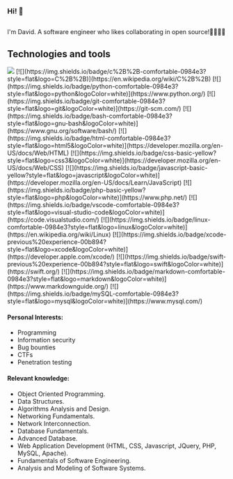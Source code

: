 ### Hi! 👋

##
I'm David. A software engineer who likes collaborating in open source!🧑🏽‍💻💙
<!--
**davidha99/davidha99** is a ✨ _special_ ✨ repository because its `README.md` (this file) appears on your GitHub profile.

Here are some ideas to get you started:

- 🔭 I’m currently working on ...
- 🌱 I’m currently learning ...
- 👯 I’m looking to collaborate on ...
- 🤔 I’m looking for help with ...
- 💬 Ask me about ...
- 📫 How to reach me: ...
- 😄 Pronouns: ...
- ⚡ Fun fact: ...
-->


## Technologies and tools
[![](https://img.shields.io/badge/c-comfortable-0984e3?style=flat&logo=c&logoColor=white)](https://simple.wikipedia.org/wiki/C_(programming_language)) [![](https://img.shields.io/badge/c%2B%2B-comfortable-0984e3?style=flat&logo=C%2B%2B)](https://en.wikipedia.org/wiki/C%2B%2B) [![](https://img.shields.io/badge/python-comfortable-0984e3?style=flat&logo=python&logoColor=white)](https://www.python.org/) [![](https://img.shields.io/badge/git-comfortable-0984e3?style=flat&logo=git&logoColor=white)](https://git-scm.com/) [![](https://img.shields.io/badge/bash-comfortable-0984e3?style=flat&logo=gnu-bash&logoColor=white)](https://www.gnu.org/software/bash/) [![](https://img.shields.io/badge/html-comfortable-0984e3?style=flat&logo=html5&logoColor=white)](https://developer.mozilla.org/en-US/docs/Web/HTML) [![](https://img.shields.io/badge/css-basic-yellow?style=flat&logo=css3&logoColor=white)](https://developer.mozilla.org/en-US/docs/Web/CSS) [![](https://img.shields.io/badge/javascript-basic-yellow?style=flat&logo=javascript&logoColor=white)](https://developer.mozilla.org/en-US/docs/Learn/JavaScript) [![](https://img.shields.io/badge/php-basic-yellow?style=flat&logo=php&logoColor=white)](https://www.php.net/) [![](https://img.shields.io/badge/vscode-comfortable-0984e3?style=flat&logo=visual-studio-code&logoColor=white)](https://code.visualstudio.com/) [![](https://img.shields.io/badge/linux-comfortable-0984e3?style=flat&logo=linux&logoColor=white)](https://en.wikipedia.org/wiki/Linux) [![](https://img.shields.io/badge/xcode-previous%20experience-00b894?style=flat&logo=xcode&logoColor=white)](https://developer.apple.com/xcode/) [![](https://img.shields.io/badge/swift-previous%20experience-00b894?style=flat&logo=swift&logoColor=white)](https://swift.org/) [![](https://img.shields.io/badge/markdown-comfortable-0984e3?style=flat&logo=markdown&logoColor=white)](https://www.markdownguide.org/) [![](https://img.shields.io/badge/mySQL-comfortable-0984e3?style=flat&logo=mysql&logoColor=white)](https://www.mysql.com/)


#### **Personal Interests:**  
- Programming
- Information security
- Bug bounties
- CTFs
- Penetration testing

#### **Relevant knowledge:**  
- Object Oriented Programming.
- Data Structures.
- Algorithms Analysis and Design.
- Networking Fundamentals.
- Network Interconnection.
- Database Fundamentals.
- Advanced Database.
- Web Application Development (HTML, CSS, Javascript, JQuery, PHP, MySQL, Apache).
- Fundamentals of Software Engineering.
- Analysis and Modeling of Software Systems.
